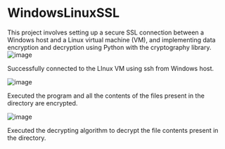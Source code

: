 # WindowsLinuxSSL
This project involves setting up a secure SSL connection between a Windows host and a Linux virtual machine (VM), and implementing data encryption and decryption using Python with the cryptography library. 
![image](https://github.com/Shankhosuvro-G/WindowsLinuxSSL/assets/98182979/7609298d-e144-4713-b3bd-91fa6131b38d)

Successfully connected to the LInux VM using ssh from Windows host.

![image](https://github.com/Shankhosuvro-G/WindowsLinuxSSL/assets/98182979/3aee7151-91d6-463b-abf8-4469b4e2367d)

Executed the program and all the contents of the files present in the directory are encrypted.

![image](https://github.com/Shankhosuvro-G/WindowsLinuxSSL/assets/98182979/02b54c2a-d5ad-4b6f-91cf-da72efb316b7)

Executed the decrypting algorithm to decrypt the file contents present in the directory.







